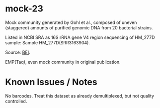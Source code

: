 # mock-23

Mock community generated by Gohl et al., composed of uneven (staggered) amounts of purified genomic DNA from 20 bacterial strains.

Listed in NCBI SRA as 16S rRNA gene V4 region sequencing of HM_277D sample: Sample HM_277D(SRR3163904).

Source: [BEI](https://www.beiresources.org/Catalog/otherProducts/HM-277D.aspx).

EMP(Taq), even mock community in original publication.

# Known Issues / Notes

No barcodes. Treat this dataset as already demultiplexed, but not quality controlled.
